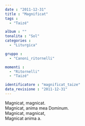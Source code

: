 ```yaml
---
date : "2011-12-31"
title : "Magnificat"
tags : 
  - "Taizé"

album : ""
tonalita : "Sol"
categories : 
  - "Liturgica"

gruppo : 
  - "Canoni_ritornelli"

momenti : 
  - "Ritornelli"
  - "Taizé"

identificatore : "magnificat_taize"
data_revisione : "2011-12-31"
---
```

  
  
Magnicat, magnicat.   
Magnicat, anima mea Dominum.  
Magnicat, magnicat,   
Magnicat anima a.  
  
  
  

